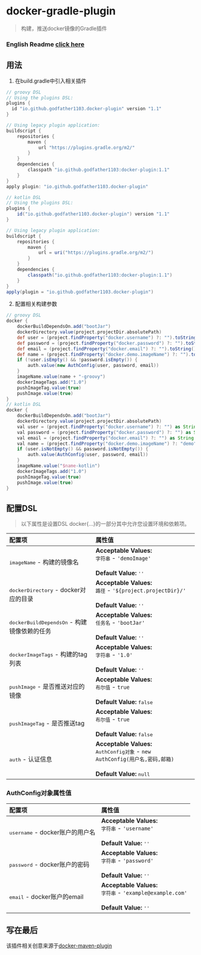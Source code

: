 # docker-gradle-plugin
> 构建，推送docker镜像的Gradle插件  

### English Readme [click here](README.EN.md)

## 用法
1. 在build.gradle中引入相关插件
```groovy
// groovy DSL
// Using the plugins DSL:
plugins {
  id "io.github.godfather1103.docker-plugin" version "1.1"
}

// Using legacy plugin application:
buildscript {
    repositories {
        maven {
            url "https://plugins.gradle.org/m2/"
        }
    }
    dependencies {
        classpath "io.github.godfather1103:docker-plugin:1.1"
    }
}
apply plugin: "io.github.godfather1103.docker-plugin"

// kotlin DSL
// Using the plugins DSL:
plugins {
    id("io.github.godfather1103.docker-plugin") version "1.1"
}

// Using legacy plugin application:
buildscript {
    repositories {
        maven {
            url = uri("https://plugins.gradle.org/m2/")
        }
    }
    dependencies {
        classpath("io.github.godfather1103:docker-plugin:1.1")
    }
}
apply(plugin = "io.github.godfather1103.docker-plugin")
```

2. 配置相关构建参数
```groovy
// groovy DSL
docker {
    dockerBuildDependsOn.add("bootJar")
    dockerDirectory.value(project.projectDir.absolutePath)
    def user = (project.findProperty("docker.username") ?: "").toString()
    def password = (project.findProperty("docker.password") ?: "").toString()
    def email = (project.findProperty("docker.email") ?: "").toString()
    def name = (project.findProperty("docker.demo.imageName") ?: "").toString()
    if (!user.isEmpty() && !password.isEmpty()) {
        auth.value(new AuthConfig(user, password, email))
    }
    imageName.value(name + "-groovy")
    dockerImageTags.add("1.0")
    pushImageTag.value(true)
    pushImage.value(true)
}
// kotlin DSL
docker {
    dockerBuildDependsOn.add("bootJar")
    dockerDirectory.value(project.projectDir.absolutePath)
    val user = (project.findProperty("docker.username") ?: "") as String
    val password = (project.findProperty("docker.password") ?: "") as String
    val email = (project.findProperty("docker.email") ?: "") as String
    val name = (project.findProperty("docker.demo.imageName") ?: "demo") as String
    if (user.isNotEmpty() && password.isNotEmpty()) {
        auth.value(AuthConfig(user, password, email))
    }
    imageName.value("$name-kotlin")
    dockerImageTags.add("1.0")
    pushImageTag.value(true)
    pushImage.value(true)
}
```

## 配置DSL
> 以下属性是设置DSL docker{…}的一部分其中允许您设置环境和依赖项。  

| 配置项                                         | 属性值                                                                                                                            |
|:--------------------------------------------|:-------------------------------------------------------------------------------------------------------------------------------|
| <kbd>imageName</kbd> - 构建的镜像名               | **Acceptable Values:** <br/><kbd>字符串</kbd> - `'demoImage'` <br/><br/>**Default Value:** <kbd>''</kbd>                          |
| <kbd>dockerDirectory</kbd> - docker对应的目录    | **Acceptable Values:** <br/><kbd>路径</kbd> - `'${project.projectDir}/'` <br/><br/>**Default Value:** <kbd>''</kbd>              |
| <kbd>dockerBuildDependsOn</kbd> - 构建镜像依赖的任务 | **Acceptable Values:** <br/><kbd>任务名</kbd> - `'bootJar'` <br/><br/>**Default Value:** <kbd>''</kbd>                            |
| <kbd>dockerImageTags</kbd> - 构建的tag列表       | **Acceptable Values:** <br/><kbd>字符串</kbd> - `'1.0'` <br/><br/>**Default Value:** <kbd>''</kbd>                                |
| <kbd>pushImage</kbd> - 是否推送对应的镜像            | **Acceptable Values:** <br/><kbd>布尔值</kbd> - `true` <br/><br/>**Default Value:** <kbd>false</kbd>                              |
| <kbd>pushImageTag</kbd> - 是否推送tag           | **Acceptable Values:** <br/><kbd>布尔值</kbd> - `true` <br/><br/>**Default Value:** <kbd>false</kbd>                              |
| <kbd>auth</kbd> - 认证信息                      | **Acceptable Values:** <br/><kbd>AuthConfig对象</kbd> - `new AuthConfig(用户名,密码,邮箱)` <br/><br/>**Default Value:** <kbd>null</kbd> |

### AuthConfig对象属性值

| 配置项                                | 属性值                                                                                                             |
|:-----------------------------------|:----------------------------------------------------------------------------------------------------------------|
| <kbd>username</kbd> - docker账户的用户名 | **Acceptable Values:** <br/><kbd>字符串</kbd> - `'username'` <br/><br/>**Default Value:** <kbd>''</kbd>            |
| <kbd>password</kbd> - docker账户的密码  | **Acceptable Values:** <br/><kbd>字符串</kbd> - `'password'` <br/><br/>**Default Value:** <kbd>''</kbd>            |
| <kbd>email</kbd> - docker账户的email  | **Acceptable Values:** <br/><kbd>字符串</kbd> - `'example@example.com'` <br/><br/>**Default Value:** <kbd>''</kbd> |


## 写在最后
该插件相关创意来源于[docker-maven-plugin](https://github.com/spotify/docker-maven-plugin)


